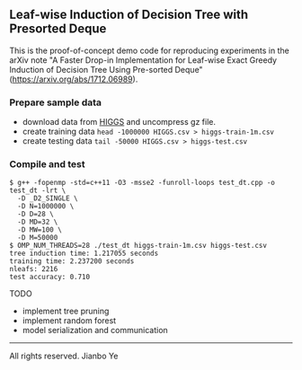 ## Leaf-wise Induction of Decision Tree with Presorted Deque



This is the proof-of-concept demo code for reproducing experiments in the arXiv note "A Faster Drop-in Implementation for Leaf-wise Exact Greedy Induction of Decision Tree Using Pre-sorted Deque" (https://arxiv.org/abs/1712.06989).


### Prepare sample data

- download data from [HIGGS](https://archive.ics.uci.edu/ml/datasets/HIGGS) and uncompress gz file.
- create training data `head -1000000 HIGGS.csv > higgs-train-1m.csv`
- create testing data `tail -50000 HIGGS.csv > higgs-test.csv`


### Compile and test

```
$ g++ -fopenmp -std=c++11 -O3 -msse2 -funroll-loops test_dt.cpp -o test_dt -lrt \
  -D _D2_SINGLE \
  -D N=1000000 \
  -D D=28 \
  -D MD=32 \
  -D MW=100 \
  -D M=50000
$ OMP_NUM_THREADS=28 ./test_dt higgs-train-1m.csv higgs-test.csv
tree induction time: 1.217055 seconds
training time: 2.237200 seconds
nleafs: 2216 
test accuracy: 0.710
```

TODO

- implement tree pruning
- implement random forest
- model serialization and communication


----
All rights reserved. Jianbo Ye
